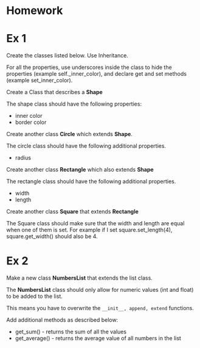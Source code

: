 # Homework

# Ex 1

Create the classes listed below. Use Inheritance.

For all the properties, use underscores inside the class to hide the properties (example self._inner_color), and declare
get and set methods (example set_inner_color).

Create a Class that describes a **Shape**

The shape class should have the following properties:

* inner color
* border color

Create another class **Circle** which extends **Shape**.

The circle class should have the following additional properties.

* radius

Create another class **Rectangle** which also extends **Shape**

The rectangle class should have the following additional properties.

* width
* length

Create another class **Square** that extends **Rectangle**

The Square class should make sure that the width and length are equal when one of them is set. For example if I set
square.set_length(4), square.get_width() should also be 4.

# Ex 2

Make a new class **NumbersList** that extends the list class.

The **NumbersList** class should only allow for numeric values (int and float) to be added to the list.

This means you have to overwrite the `__init__, append, extend` functions.

Add additional methods as described below:

* get_sum() - returns the sum of all the values
* get_average() - returns the average value of all numbers in the list
